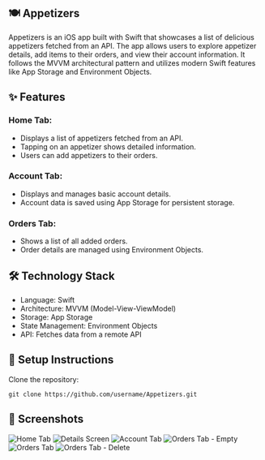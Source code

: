 ## 🍽 Appetizers

Appetizers is an iOS app built with Swift that showcases a list of delicious appetizers fetched from an API. The app allows users to explore appetizer details, add items to their orders, and view their account information. It follows the MVVM architectural pattern and utilizes modern Swift features like App Storage and Environment Objects.

 ## ✨ Features

### Home Tab:
* Displays a list of appetizers fetched from an API.
* Tapping on an appetizer shows detailed information.
* Users can add appetizers to their orders.
### Account Tab:
* Displays and manages basic account details.
* Account data is saved using App Storage for persistent storage.
### Orders Tab:
* Shows a list of all added orders.
* Order details are managed using Environment Objects.

## 🛠 Technology Stack

* Language: Swift
* Architecture: MVVM (Model-View-ViewModel)
* Storage: App Storage
* State Management: Environment Objects
* API: Fetches data from a remote API
  
## 📲 Setup Instructions

Clone the repository:
```
git clone https://github.com/username/Appetizers.git
```
## 📸 Screenshots

![Home Tab](https://github.com/user-attachments/assets/ab4f4d92-c930-4049-a1e4-b90a62c1b293) ![Details Screen](https://github.com/user-attachments/assets/27e8f93b-a5bd-4bd8-bae2-8c7ac952c5ee) ![Account Tab](https://github.com/user-attachments/assets/1a5c7794-9fce-4dcd-90b7-01c742499abd)
![Orders Tab - Empty](https://github.com/user-attachments/assets/5f4d54d0-11e6-49ad-83a1-0fbde5b11ae6) ![Orders Tab](https://github.com/user-attachments/assets/16aec4cf-9a30-41d3-a260-4bb65a52e0d4) ![Orders Tab - Delete](https://github.com/user-attachments/assets/c0eb2d27-6226-496f-9ca4-c1f74ddde8d9)



